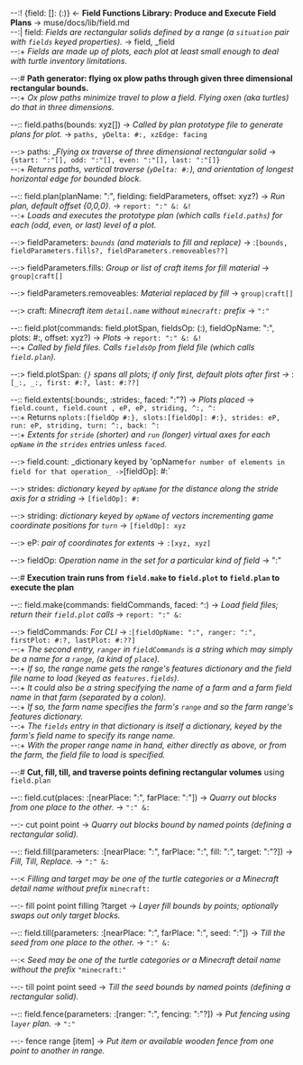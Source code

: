 --:! {field: []: (:)} <- **Field Functions Library: Produce and Execute Field Plans** -> muse/docs/lib/field.md      
--:| field: _Fields are rectangular solids defined by a range (a `situation` pair with `fields` keyed properties)._ -> field, _field    
--:+ _Fields are made up of plots, each plot at least small enough to deal with turtle inventory limitations._  

--:# **Path generator: flying ox plow paths through given three dimensional rectangular bounds.**    
--:+ _Ox plow paths minimize travel to plow a field. Flying oxen (aka turtles) do that in three dimensions._  

--:: field.paths(bounds: xyz[]) -> _Called by plan prototype file to generate plans for plot._ -> `paths, yDelta: #:, xzEdge: facing`  

--:> paths: __Flying ox traverse of three dimensional rectangular solid_ -> `{start: ":"[], odd: ":"[], even: ":"[], last: ":"[]}`    
--:+ _Returns paths, vertical traverse (`yDelta: #:`), and orientation of longest horizontal edge for bounded block._  

--:: field.plan(planName: ":", fielding: fieldParameters, offset: xyz?) -> _Run plan, default offset {0,0,0}._ -> `report: ":" &: &!`    
--:+ _Loads and executes the prototype plan (which calls `field.paths`) for each (odd, even, or last) level of a plot._  

--:> fieldParameters: _`bounds` (and materials to fill and replace)_ -> :`[bounds, fieldParameters.fills?, fieldParameters.removeables??]`  

--:> fieldParameters.fills: _Group or list of craft items for fill material_ -> `group|craft[]`  

--:> fieldParameters.removeables: _Material replaced by fill_ -> `group|craft[]`  

--:> craft: _Minecraft item `detail.name` without `minecraft:` prefix_ -> `":"`  

--:: field.plot(commands: field.plotSpan, fieldsOp: (:), fieldOpName: ":", plots: #:, offset: xyz?) -> _Plots_ -> `report: ":" &: &!`    
--:+ _Called by field files. Calls `fieldsOp` from field file (which calls `field.plan`)._  

--:> field.plotSpan: _`{}` spans all plots; if only first, default plots after first ->_ :`[_:, _:, first: #:?, last: #:??]`  

--:: field.extents(:bounds:, :strides:, faced: ":"?) -> _Plots placed_ -> `field.count, field.count , eP, eP, striding, ^:, ^:`    
--:+ Returns `nplots:[fieldOp #:}, slots:[fieldOp]: #:}, strides: eP, run: eP, striding, turn: ^:, back: ^:`    
--:+ _Extents for `stride` (shorter) and `run` (longer) virtual axes for each `opName` in the `strides` entries unless `faced`._  

--:> field.count: _dictionary keyed by 'opName` for number of elements in field for that operation_ -> `[fieldOp]: #:`  

--:> strides: _dictionary keyed by `opName` for the distance along the stride axis for a striding_ -> `[fieldOp]: #:`  

--:> striding: _dictionary keyed by `opName` of vectors incrementing game coordinate positions for `turn`_ -> `[fieldOp]: xyz`  

--:> eP: _pair of coordinates for extents_  -> `:[xyz, xyz]`  

--:> fieldOp: _Operation name in the set for a particular kind of field_ -> ":"  

--:# **Execution train runs from `field.make` to `field.plot` to `field.plan` to execute the plan**  

--:: field.make(commands: fieldCommands, faced: ^:) -> _Load field files; return their `field.plot` calls_ -> `report: ":" &:`  

--:> fieldCommands: _For CLI_ -> :`[fieldOpName: ":", ranger: ":",  firstPlot: #:?, lastPlot: #:??]`    
--:+ _The second entry, `ranger` in `fieldCommands` is a string which may simply be a name for a `range`, (a kind of `place`)._    
--:+ _If so, the range name gets the range's features dictionary and the field file name to load (keyed as `features.fields`)._    
--:+ _It could also be a string specifying the name of a farm and a farm field name in that farm (separated by a colon)._    
--:+ _If so, the farm name specifies the farm's `range` and so the farm range's features dictionary._    
--:+ _The `fields` entry in that dictionary is itself a dictionary, keyed by the farm's field name to specify its range name._    
--:+ _With the proper range name in hand, either directly as above, or from the farm, the field file to load is specified._  

--:# **Cut, fill, till, and traverse points defining rectangular volumes** using `field.plan`  

--:: field.cut(places: :[nearPlace: ":", farPlace: ":"]) -> _Quarry out blocks from one place to the other._ -> `":" &:`  

--:- cut point point -> _Quarry out blocks bound by named points (defining a rectangular solid)._  

--:: field.fill(parameters: :[nearPlace: ":", farPlace: ":", fill: ":", target: ":"?]) -> _Fill, Till, Replace._ -> `":" &:`  

--:< _Filling and target may be one of the turtle categories or a Minecraft detail name without prefix_ `minecraft:`   

--:- fill point point filling ?target -> _Layer fill bounds by points; optionally swaps out only target blocks._  

--:: field.till(parameters: :[nearPlace: ":", farPlace: ":", seed: ":"]) -> _Till the seed from one place to the other._ -> `":" &:`  

--:< _Seed may be one of the turtle categories or a Minecraft detail name without the prefix_ `"minecraft:"`  

--:- till point point seed -> _Till the seed bounds by named points (defining a rectangular solid)._  

--:: field.fence(parameters: :[ranger: ":", fencing: ":"?]) -> _Put fencing using `layer` plan._ -> `":"`  

--:- fence range [item] -> _Put item or available wooden fence from one point to another in range._  